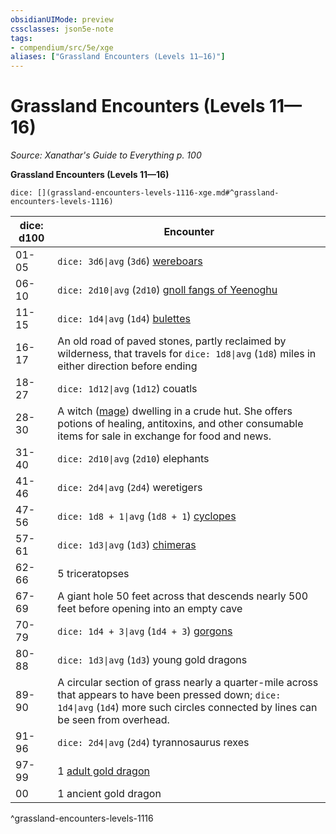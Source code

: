 ```yaml
---
obsidianUIMode: preview
cssclasses: json5e-note
tags:
- compendium/src/5e/xge
aliases: ["Grassland Encounters (Levels 11—16)"]
---
```

# Grassland Encounters (Levels 11—16)
*Source: Xanathar's Guide to Everything p. 100* 

**Grassland Encounters (Levels 11—16)**

`dice: [](grassland-encounters-levels-1116-xge.md#^grassland-encounters-levels-1116)`

| dice: d100 | Encounter |
|------------|-----------|
| 01-05 | `dice: 3d6\|avg` (`3d6`) [wereboars](compendium/bestiary/humanoid/wereboar.md) |
| 06-10 | `dice: 2d10\|avg` (`2d10`) [gnoll fangs of Yeenoghu](compendium/bestiary/fiend/gnoll-fang-of-yeenoghu.md) |
| 11-15 | `dice: 1d4\|avg` (`1d4`) [bulettes](compendium/bestiary/monstrosity/bulette.md) |
| 16-17 | An old road of paved stones, partly reclaimed by wilderness, that travels for `dice: 1d8\|avg` (`1d8`) miles in either direction before ending |
| 18-27 | `dice: 1d12\|avg` (`1d12`) couatls |
| 28-30 | A witch ([mage](compendium/bestiary/humanoid/mage.md)) dwelling in a crude hut. She offers potions of healing, antitoxins, and other consumable items for sale in exchange for food and news. |
| 31-40 | `dice: 2d10\|avg` (`2d10`) elephants |
| 41-46 | `dice: 2d4\|avg` (`2d4`) weretigers |
| 47-56 | `dice: 1d8 + 1\|avg` (`1d8 + 1`) [cyclopes](compendium/bestiary/giant/cyclops.md) |
| 57-61 | `dice: 1d3\|avg` (`1d3`) [chimeras](compendium/bestiary/monstrosity/chimera.md) |
| 62-66 | 5 triceratopses |
| 67-69 | A giant hole 50 feet across that descends nearly 500 feet before opening into an empty cave |
| 70-79 | `dice: 1d4 + 3\|avg` (`1d4 + 3`) [gorgons](compendium/bestiary/monstrosity/gorgon.md) |
| 80-88 | `dice: 1d3\|avg` (`1d3`) young gold dragons |
| 89-90 | A circular section of grass nearly a quarter-mile across that appears to have been pressed down; `dice: 1d4\|avg` (`1d4`) more such circles connected by lines can be seen from overhead. |
| 91-96 | `dice: 2d4\|avg` (`2d4`) tyrannosaurus rexes |
| 97-99 | 1 [adult gold dragon](compendium/bestiary/dragon/adult-gold-dragon.md) |
| 00 | 1 ancient gold dragon |
^grassland-encounters-levels-1116